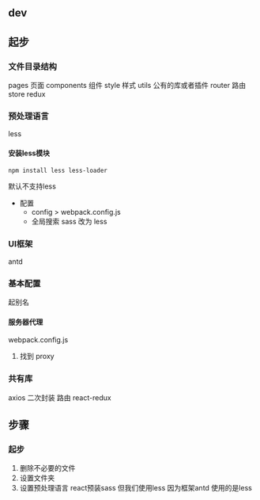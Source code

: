 ## dev
## 起步
### 文件目录结构
pages       页面
components  组件
style       样式
utils       公有的库或者插件
router      路由
store       redux




### 预处理语言
less

#### 安装less模块 
`npm install less less-loader`

默认不支持less
- 配置
  - config > webpack.config.js
  - 全局搜索 sass 改为 less

### UI框架
antd

### 基本配置
起别名


#### 服务器代理
webpack.config.js
1. 找到 proxy


### 共有库
axios 二次封装 
路由
react-redux


## 步骤
### 起步
1. 删除不必要的文件
2. 设置文件夹
3. 设置预处理语言 react预装sass 但我们使用less 因为框架antd 使用的是less